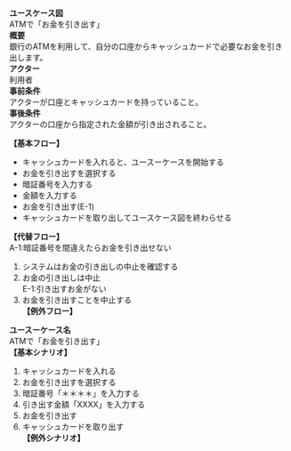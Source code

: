 **ユースケース図**  
    ATMで「お金を引き出す」  
**概要**  
    銀行のATMを利用して、自分の口座からキャッシュカードで必要なお金を引き出します。  
**アクター**  
    利用者  
**事前条件**  
    アクターが口座とキャッシュカードを持っていること。  
**事後条件**  
    アクターの口座から指定された金額が引き出されること。  


**【基本フロー】**  
* キャッシュカードを入れると、ユースーケースを開始する  
* お金を引き出すを選択する  
* 暗証番号を入力する  
* 金額を入力する  
* お金を引き出す(E-1)  
* キャッシュカードを取り出してユースケース図を終わらせる  

**【代替フロー】**  
    A-1:暗証番号を間違えたらお金を引き出せない  
1. システムはお金の引き出しの中止を確認する  
2. お金の引き出しは中止  
    E-1:引き出すお金がない  
1. お金を引き出すことを中止する  
**【例外フロー】**  


**ユースーケース名**  
    ATMで「お金を引き出す」  
**【基本シナリオ】**  
1. キャッシュカードを入れる  
2. お金を引き出すを選択する  
3. 暗証番号「＊＊＊＊」を入力する  
4. 引き出す金額「XXXX」を入力する  
5. お金を引き出す  
6. キャッシュカードを取り出す  
**【例外シナリオ】**  
